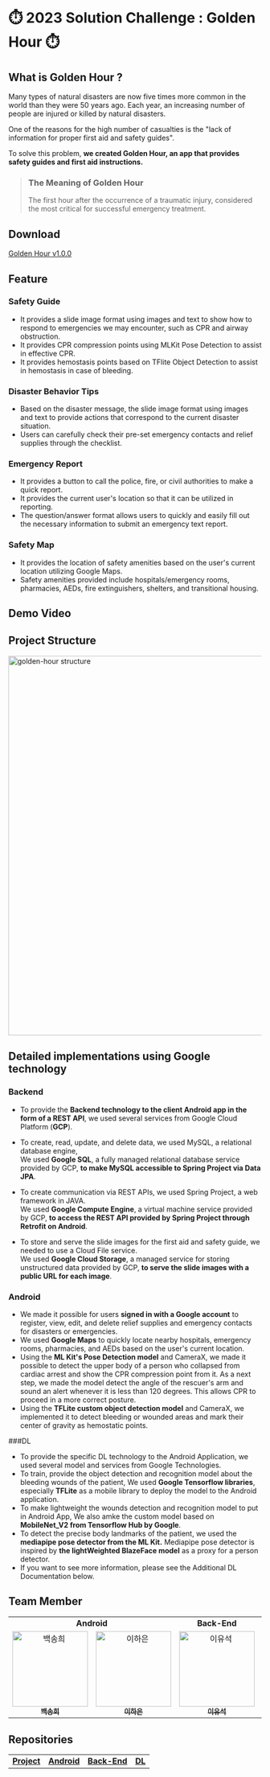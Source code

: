 # ⏱️️ 2023 Solution Challenge : Golden Hour ⏱️

## What is Golden Hour ?
Many types of natural disasters are now five times more common in the world than they were 50 years ago. Each year, an increasing number of people are injured or killed by natural disasters.

One of the reasons for the high number of casualties is the "lack of information for proper first aid and safety guides".

To solve this problem, **we created Golden Hour, an app that provides safety guides and first aid instructions.**
> ### The Meaning of Golden Hour
> The first hour after the occurrence of a traumatic injury, considered the most critical for successful emergency treatment.

## Download
[Golden Hour v1.0.0](https://github.com/gdsc-seoultech/GoldenHour_Android/releases/tag/v1.0.0)

## Feature
### Safety Guide
- It provides a slide image format using images and text to show how to respond to emergencies we may encounter, such as CPR and airway obstruction. 
- It provides CPR compression points using MLKit Pose Detection to assist in effective CPR.
- It provides hemostasis points based on TFlite Object Detection to assist in hemostasis in case of bleeding.

### Disaster Behavior Tips
- Based on the disaster message, the slide image format using images and text to provide actions that correspond to the current disaster situation.
- Users can carefully check their pre-set emergency contacts and relief supplies through the checklist.

### Emergency Report
- It provides a button to call the police, fire, or civil authorities to make a quick report.
- It provides the current user's location so that it can be utilized in reporting.
- The question/answer format allows users to quickly and easily fill out the necessary information to submit an emergency text report.

### Safety Map
- It provides the location of safety amenities based on the user's current location utilizing Google Maps. 
- Safety amenities provided include hospitals/emergency rooms, pharmacies, AEDs, fire extinguishers, shelters, and transitional housing.

## Demo Video

## Project Structure
<img width="755" alt="golden-hour structure" src="https://user-images.githubusercontent.com/64399505/228250494-3c6ecca2-e35f-4a83-99c9-5ad0ba452dc3.png">

## Detailed implementations using Google technology
### Backend
- To provide the **Backend technology to the client Android app in the form of a REST API**, we used several services from Google Cloud Platform (**GCP**).

- To create, read, update, and delete data, we used MySQL, a relational database engine,
<br/>We used **Google SQL**, a fully managed relational database service provided by GCP, **to make MySQL accessible to Spring Project via Data JPA**.

- To create communication via REST APIs, we used Spring Project, a web framework in JAVA. 
<br/>We used **Google Compute Engine**, a virtual machine service provided by GCP, **to access the REST API provided by Spring Project through Retrofit on Android**.

- To store and serve the slide images for the first aid and safety guide, we needed to use a Cloud File service. 
<br/>We used **Google Cloud Storage**, a managed service for storing unstructured data provided by GCP, **to serve the slide images with a public URL for each image**.

### Android

- We made it possible for users **signed in with a Google account** to register, view, edit, and delete relief supplies and emergency contacts for disasters or emergencies.
- We used **Google Maps** to quickly locate nearby hospitals, emergency rooms, pharmacies, and AEDs based on the user's current location.
- Using the **ML Kit's Pose Detection model** and CameraX, we made it possible to detect the upper body of a person who collapsed from cardiac arrest and show the CPR compression point from it. As a next step, we made the model detect the angle of the rescuer's arm and sound an alert whenever it is less than 120 degrees. This allows CPR to proceed in a more correct posture.
- Using the **TFLite custom object detection model** and CameraX, we implemented it to detect bleeding or wounded areas and mark their center of gravity as hemostatic points.

###DL
- To provide the specific DL technology to the Android Application, we used several model and services from Google Technologies.
- To train, provide the object detection and recognition model about the bleeding wounds of the patient, We used **Google Tensorflow libraries**, especially **TFLite** as a mobile library to deploy the model to the Android application.
- To make lightweight the wounds detection and recognition model to put in Android App, We also amke the custom model based on **MobileNet_V2 from Tensorflow Hub by Google**.
- To detect the precise body landmarks of the patient, we used the **mediapipe pose detector from the ML Kit.** Mediapipe pose detector is inspired by **the lightWeighted BlazeFace model** as a proxy for a person detector.
- If you want to see more information, please see the Additional DL Documentation below.

## Team Member
<table algin="center" overflow-y="hidden">
   <tr>
      <td colspan="2" align="center"><strong>Android</strong></td>
      <td colspan="1" align="center"><strong>Back-End</strong></td>
      <td colspan="1" align="center"><strong>DL</strong></td>
   </tr>
  <tr>
     <td align="center">
        <a href="https://github.com/100SongH"><img src="https://avatars.githubusercontent.com/u/88391162?v=4" width="150px" alt="백송희"/><br /><sub><b>백송희</b></sub></a>
     </td>
    <td align="center">
    <a href="https://github.com/leeeha"><img src="https://avatars.githubusercontent.com/u/68090939?v=4" width="150px;" alt="이하은"/><br /><sub><b>이하은</b></sub></a><br />
    </td>
     <td align="center">
        <a href="https://github.com/yuseogi0218"><img src="https://avatars.githubusercontent.com/u/64399505?v=4" width="150px" alt="이유석"/><br /><sub><b>이유석</b></sub></a>
     </td>
     <td align="center">
        <a href="https://github.com/jwyeeh-dev"><img src="https://avatars.githubusercontent.com/u/99489807?v=4" width="150px" alt="황재영"/><br /><sub><b>황재영</b></sub></a>
  <tr>
</table> 

## Repositories
<table algin="center">
   <tr>
      <td align="center"><a href="https://github.com/orgs/gdsc-seoultech/projects/3"><strong>Project</strong></a></td>
      <td align="center"><a href="https://github.com/gdsc-seoultech/GoldenHour_Android"><strong>Android</strong></a></td>
      <td align="center"><a href="https://github.com/gdsc-seoultech/GoldenHour_Backend"><strong>Back-End</strong></a></td>
      <td align="center"><a href="https://github.com/jwyeeh-dev/GoldenHour_DL"><strong>DL</strong></a></td>
   </tr>
</table> 
